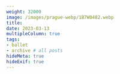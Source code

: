 ```yaml
---
weight: 32000
image: /images/prague-webp/1B7W0482.webp
title:
date: 2023-03-13
multipleColumn: true
tags:
- ballet
- archive # all posts
hideMeta: true
hideExif: true
---
```

